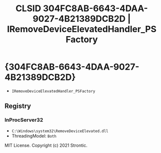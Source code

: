 ﻿---
title: "CLSID 304FC8AB-6643-4DAA-9027-4B21389DCB2D | IRemoveDeviceElevatedHandler_PSFactory"
excerpt: What is COM-Object CLSID 304FC8AB-6643-4DAA-9027-4B21389DCB2D?
---

# {304FC8AB-6643-4DAA-9027-4B21389DCB2D}

* `IRemoveDeviceElevatedHandler_PSFactory`

## Registry


### InProcServer32

* `C:\Windows\system32\RemoveDeviceElevated.dll`
* ThreadingModel: `Both`

MIT License. Copyright (c) 2021 Strontic.


